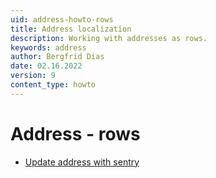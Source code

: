 ```yaml
---
uid: address-howto-rows
title: Address localization
description: Working with addresses as rows.
keywords: address
author: Bergfrid Dias
date: 02.16.2022
version: 9
content_type: howto
---
```


# Address - rows

* [Update address with sentry][1]

<!-- Referenced links -->
[1]: update-address.md
